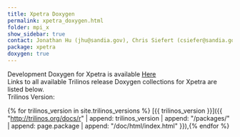 ```yaml
---
title: Xpetra Doxygen
permalink: xpetra_doxygen.html
folder: mpi_x
show_sidebar: true
contact: Jonathan Hu (jhu@sandia.gov), Chris Siefert (csiefer@sandia.gov)
package: xpetra
doxygen: true
---
```


Development Doxygen for Xpetra is available [Here](http://trilinos.org/docs/dev/packages/xpetra/doc/html/index.html)  
Links to all available Trilinos release Doxygen collections for Xpetra are listed below.  
Trilinos Version:

{% for trilinos_version in site.trilinos_versions %}
[{{ trilinos_version }}]({{ "http://trilinos.org/docs/r" | append: trilinos_version | append: "/packages/" | append: page.package | append: "/doc/html/index.html" }}),{% endfor %}
